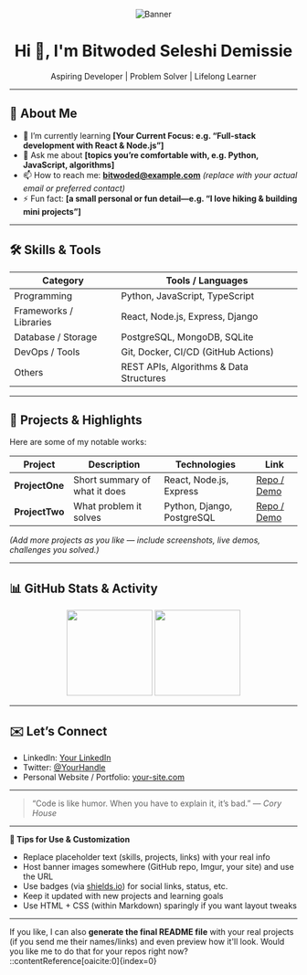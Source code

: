 <!-- Banner or header image (optional) -->
<p align="center">
  <img src="https://your-image-link-here.com/banner.png" alt="Banner" />
</p>

<h1 align="center">Hi 👋, I'm Bitwoded Seleshi Demissie</h1>
<p align="center">Aspiring Developer | Problem Solver | Lifelong Learner</p>

---

## 🧭 About Me

- 🌱 I’m currently learning **[Your Current Focus: e.g. “Full-stack development with React & Node.js”]**  
- 💬 Ask me about **[topics you’re comfortable with, e.g. Python, JavaScript, algorithms]**  
- 📫 How to reach me: **bitwoded@example.com** *(replace with your actual email or preferred contact)*  
- ⚡ Fun fact: **[a small personal or fun detail—e.g. “I love hiking & building mini projects”]**

---

## 🛠️ Skills & Tools

| Category | Tools / Languages |
|---|---|
| Programming | Python, JavaScript, TypeScript |
| Frameworks / Libraries | React, Node.js, Express, Django |
| Database / Storage | PostgreSQL, MongoDB, SQLite |
| DevOps / Tools | Git, Docker, CI/CD (GitHub Actions) |
| Others | REST APIs, Algorithms & Data Structures |

---

## 🚀 Projects & Highlights

Here are some of my notable works:

| Project | Description | Technologies | Link |
|---|---|---|---|
| **ProjectOne** | Short summary of what it does | React, Node.js, Express | [Repo / Demo](https://github.com/BitwodedSeleshiDemissie/ProjectOne) |
| **ProjectTwo** | What problem it solves | Python, Django, PostgreSQL | [Repo / Demo](https://github.com/BitwodedSeleshiDemissie/ProjectTwo) |

*(Add more projects as you like — include screenshots, live demos, challenges you solved.)*

---

## 📊 GitHub Stats & Activity

<p align="center">
  <img height="150" src="https://github-readme-stats.vercel.app/api?username=BitwodedSeleshiDemissie&show_icons=true&theme=radical" />
  <img height="150" src="https://github-readme-stats.vercel.app/api/top-langs/?username=BitwodedSeleshiDemissie&layout=compact&theme=radical" />
</p>

---

## ✉️ Let’s Connect

- LinkedIn: [Your LinkedIn](https://www.linkedin.com/in/your-profile)  
- Twitter: [@YourHandle](https://twitter.com/yourhandle)  
- Personal Website / Portfolio: [your-site.com](https://your-site.com)  

---

> “Code is like humor. When you have to explain it, it’s bad.” — *Cory House*

---

**📌 Tips for Use & Customization**  
- Replace placeholder text (skills, projects, links) with your real info  
- Host banner images somewhere (GitHub repo, Imgur, your site) and use the URL  
- Use badges (via [shields.io](https://shields.io/)) for social links, status, etc.  
- Keep it updated with new projects and learning goals  
- Use HTML + CSS (within Markdown) sparingly if you want layout tweaks  

---

If you like, I can also **generate the final README file** with your real projects (if you send me their names/links) and even preview how it'll look. Would you like me to do that for your repos right now?
::contentReference[oaicite:0]{index=0}

